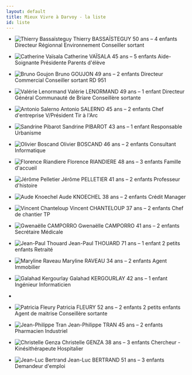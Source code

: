```yaml
---
layout: default
title: Mieux Vivre à Darvoy - la liste
id: liste
---
```

* ![Thierry Bassaïsteguy](/img/thierry.jpg)
  Thierry BASSAÏSTEGUY
  50 ans &ndash; 4 enfants
  Directeur Régionnal
  Environnement 
  Conseiller sortant

* ![Catherine Vaïsala](/img/catherine.jpg)
  Catherine VAÏSALA
  45 ans &ndash; 5 enfants
  Aide-Soignante
  Présidente Parents 
  d'élève

* ![Bruno Goujon](/img/bruno.jpg)
  Bruno GOUJON
  49 ans &ndash; 2 enfants
  Directeur Commercial
  Conseiller sortant 
  RD 951

* ![Valérie Lenormand](/img/valerie.jpg)
  Valérie LENORMAND
  49 ans &ndash; 1 enfant
  Directeur Général
  Communauté de Briare
  Conseillère sortante

* ![Antonio Salerno](/img/antonio.jpg)
  Antonio SALERNO
  45 ans &ndash; 2 enfants
  Chef d'entreprise
  V/Président Tir à l'Arc

* ![Sandrine Pibarot](/img/sandrine.jpg)
  Sandrine PIBAROT
  43 ans &ndash; 1 enfant
  Responsable Urbanisme

* ![Olivier Boscand](/img/olivier.jpg)
  Olivier BOSCAND
  46 ans &ndash; 2 enfants
  Consultant Informatique

* ![Florence Riandiere](/img/florence.jpg)
  Florence RIANDIERE
  48 ans &ndash; 3 enfants
  Famille d'accueil

* ![Jérôme Pelletier](/img/jerome.jpg)
  Jérôme PELLETIER
  41 ans &ndash; 2 enfants
  Professeur d'histoire

* ![Aude Knoechel](/img/aude.jpg)
  Aude KNOECHEL
  38 ans &ndash; 2 enfants
  Crédit Manager

* ![Vincent Chanteloup](/img/vincent.jpg)
  Vincent CHANTELOUP
  37 ans &ndash; 2 enfants
  Chef de chantier TP

* ![Gwenaëlle CAMPORRO](/img/gwenaelle.jpg)
  Gwenaëlle CAMPORRO
  41 ans &ndash; 2 enfants
  Secrétaire Médicale

* ![Jean-Paul Thouard](/img/jeanpaul.jpg)
  Jean-Paul THOUARD
  71 ans &ndash; 1 enfant
  2 petits enfants
  Retraité

* ![Maryline Raveau](/img/maryline.jpg)
  Maryline RAVEAU
  34 ans &ndash; 2 enfants
  Agent Immobilier

* ![Galahad Kergourlay](/img/gerarad.jpg)
  Galahad KERGOURLAY
  42 ans &ndash; 1 enfant
  Ingénieur Informaticien

* <div id="spacer"></div>

* ![Patricia Fleury](/img/patricia.jpg)
  Patricia FLEURY
  52 ans &ndash; 2 enfants
  2 petits enfants
  Agent de maitrise
  Conseillère sortante

* ![Jean-Philippe Tran](/img/jeanphilippe.jpg)
  Jean-Philippe TRAN
  45 ans &ndash; 2 enfants
  Pharmacien Industriel 

* ![Christelle Genza](/img/christelle.jpg)
  Christelle GENZA
  38 ans &ndash; 3 enfants
  Chercheur -
  Kinésithérapeute
  Hospitalier

* ![Jean-Luc Bertrand](/img/jeanluc.jpg)
  Jean-Luc BERTRAND
  51 ans &ndash; 3 enfants
  Demandeur d'emploi
